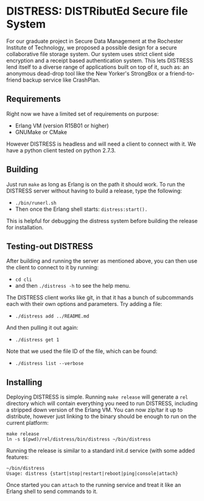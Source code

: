 # DISTRESS: DISTRibutEd Secure file System #

For our graduate project in Secure Data Management at the Rochester Institute
of Technology, we proposed a possible design for a secure collaborative 
file storage system. Our system uses strict client side encryption and a 
receipt based authentication system. This lets DISTRESS lend itself to a 
diverse range of applications built on top of it, such as: an anonymous 
dead-drop tool like the New Yorker's StrongBox or a friend-to-friend backup
service like CrashPlan.

## Requirements ##

Right now we have a limited set of requirements on purpose:

* Erlang VM (version R15B01 or higher)
* GNUMake or CMake

However DISTRESS is headless and will need a client to connect with it. We have
a python client tested on python 2.7.3.

## Building ##

Just run `make` as long as Erlang is on the path it should work. To run the 
DISTRESS server without having to build a release, type the following:

* `./bin/runerl.sh`
* Then once the Erlang shell starts: `distress:start().`

This is helpful for debugging the distress system before building the release
for installation. 

## Testing-out DISTRESS ##

After building and running the server as mentioned above, you can then use the 
client to connect to it by running:

* `cd cli`
* and then `./distress -h` to see the help menu.

The DISTRESS client works like git, in that it has a bunch of subcommands
each with their own options and parameters. Try adding a file:

* `./distress add ../README.md`

And then pulling it out again:

* `./distress get 1`

Note that we used the file ID of the file, which can be found:

* `./distress list --verbose` 


## Installing ##

Deploying DISTRESS is simple. Running `make release` will generate a `rel` 
directory which will contain everything you need to run DISTRESS, including a
stripped down version of the Erlang VM. You can now zip/tar it up to distribute,
however just linking to the binary should be enough to run on the current 
platform:

```
make release
ln -s $(pwd)/rel/distress/bin/distress ~/bin/distress
```

Running the release is similar to a standard init.d service (with some added
features:

```
~/bin/distress
Usage: distress {start|stop|restart|reboot|ping|console|attach}
```

Once started you can `attach` to the running service and treat it like an
Erlang shell to send commands to it.

